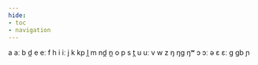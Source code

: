 ```yaml
---
hide:
- toc
- navigation
---
```

a
aː
b
d̪
e
eː
f
h
i
iː
j
k
kp
l̪
m
nd̪
n̪
o
p
s
t̪
u
uː
v
w
z
ŋ
ŋɡ
ŋʷ
ɔ
ɔː
ə
ɛ
ɛː
ɡ
ɡb
ɲ
